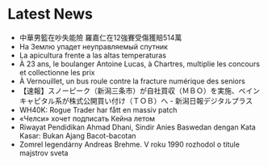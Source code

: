 # Latest News
-  中華男籃在吵失能險 羅嘉仁在12強賽受傷獲賠514萬
-  На Землю упадет неуправляемый спутник
-  La apicultura frente a las altas temperaturas
-  À 23 ans, le boulanger Antoine Lucas, à Chartres, multiplie les concours et collectionne les prix
-  À Vernouillet, un bus roule contre la fracture numérique des seniors
-  【速報】スノーピーク（新潟三条市）が自社買収（ＭＢＯ）を実施、ベインキャピタル系が株式公開買い付け（ＴＯＢ）へ - 新潟日報デジタルプラス
-  WH40K: Rogue Trader har fått en massiv patch
-  «Челси» хочет подписать Кейна летом
-  Riwayat Pendidikan Ahmad Dhani, Sindir Anies Baswedan dengan Kata Kasar: Bukan Ajang Bacot-bacotan
-  Zomrel legendárny Andreas Brehme. V roku 1990 rozhodol o titule majstrov sveta
